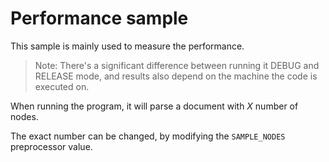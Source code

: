 # Performance sample

This sample is mainly used to measure the performance.

> Note: There's a significant difference between running it DEBUG and RELEASE
> mode, and results also depend on the machine the code is executed on.

When running the program, it will parse a document with _X_ number of nodes.

The exact number can be changed, by modifying the ``SAMPLE_NODES`` preprocessor
value.
